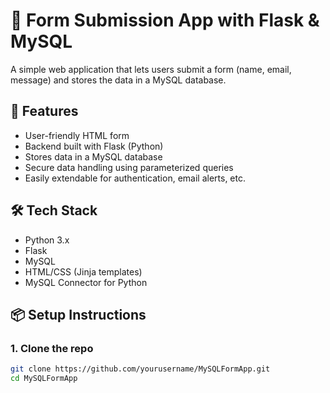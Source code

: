 # 📝 Form Submission App with Flask & MySQL

A simple web application that lets users submit a form (name, email, message) and stores the data in a MySQL database.

## 🚀 Features

- User-friendly HTML form
- Backend built with Flask (Python)
- Stores data in a MySQL database
- Secure data handling using parameterized queries
- Easily extendable for authentication, email alerts, etc.

## 🛠 Tech Stack

- Python 3.x
- Flask
- MySQL
- HTML/CSS (Jinja templates)
- MySQL Connector for Python

## 📦 Setup Instructions

### 1. Clone the repo
```bash
git clone https://github.com/yourusername/MySQLFormApp.git
cd MySQLFormApp
